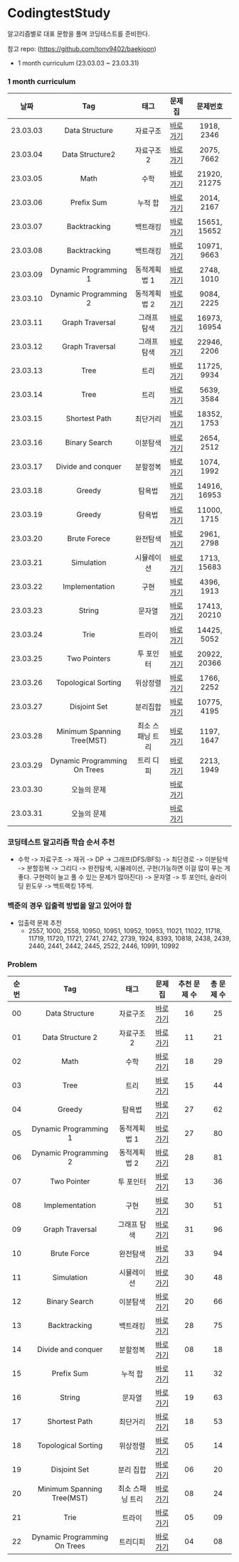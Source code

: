 # CodingtestStudy
알고리즘별로 대표 문항을 풀며 코딩테스트를 준비한다.


참고 repo: (https://github.com/tony9402/baekjoon)

- 1 month curriculum (23.03.03 ~ 23.03.31)


### 1 month curriculum
| 날짜 | Tag                          | 태그                | 문제집    | 문제번호    |             
| :--------------: | :----------------------: | :-----------------: | :------:  | :------:  | 
| 23.03.03 | Data Structure | 자료구조 | [바로가기](./problem/data_structure) | 1918, 2346 |
| 23.03.04 | Data Structure2 | 자료구조2 | [바로가기](./problem/data_structure2) | 2075, 7662 |
| 23.03.05 | Math | 수학 | [바로가기](./problem/math) | 21920, 21275 |
| 23.03.06 | Prefix Sum | 누적 합 | [바로가기](./problem/prefix_sum) | 2014, 2167 |
| 23.03.07 | Backtracking | 백트래킹 | [바로가기](./problem/backtracking) | 15651, 15652 |
| 23.03.08 | Backtracking | 백트래킹 | [바로가기](./problem/backtracking) | 10971, 9663 |
| 23.03.09 | Dynamic Programming 1 | 동적계획법 1 | [바로가기](./problem/dynamic_programming1) | 2748, 1010 |
| 23.03.10 | Dynamic Programming 2 | 동적계획법 2 | [바로가기](./problem/dynamic_programming2) | 9084, 2225 |
| 23.03.11 | Graph Traversal | 그래프 탐색 | [바로가기](./problem/graph_traversal) | 16973, 16954 |
| 23.03.12 | Graph Traversal | 그래프 탐색 | [바로가기](./problem/graph_traversal) | 22946, 2206 |
| 23.03.13 | Tree | 트리 | [바로가기](./problem/tree) | 11725, 9934 |
| 23.03.14 | Tree | 트리 | [바로가기](./problem/tree) | 5639, 3584 |
| 23.03.15 | Shortest Path | 최단거리 | [바로가기](./problem/shortest_path) | 18352, 1753 |
| 23.03.16 | Binary Search | 이분탐색 | [바로가기](./problem/binary_search) | 2654, 2512 |
| 23.03.17 | Divide and conquer | 분할정복 | [바로가기](./problem/divide_and_conquer) | 1074, 1992 |
| 23.03.18 | Greedy | 탐욕법 | [바로가기](./problem/greedy) | 14916, 16953 |
| 23.03.19 | Greedy | 탐욕법 | [바로가기](./problem/greedy) | 11000, 1715 |
| 23.03.20 | Brute Forece | 완전탐색 | [바로가기](./problem/brute_force) | 2961, 2798 |
| 23.03.21 | Simulation | 시뮬레이션 | [바로가기](./problem/simulation) | 1713, 15683 |
| 23.03.22 | Implementation | 구현 | [바로가기](./problem/implementation) | 4396, 1913 |
| 23.03.23 | String | 문자열 | [바로가기](./problem/string) | 17413, 20210 |
| 23.03.24 | Trie | 트라이 | [바로가기](./problem/trie) | 14425, 5052 |
| 23.03.25 | Two Pointers | 투 포인터 | [바로가기](./problem/two_pointers) | 20922, 20366 |
| 23.03.26 | Topological Sorting | 위상정렬 | [바로가기](./problem/topological_sorting) | 1766, 2252 |
| 23.03.27 | Disjoint Set | 분리집합 | [바로가기](./problem/disjoint_set) | 10775, 4195 |
| 23.03.28 | Minimum Spanning Tree(MST) | 최소 스패닝 트리 | [바로가기](./problem/mst) | 1197, 1647 |
| 23.03.29 | Dynamic Programming On Trees | 트리 디피 | [바로가기](./problem/dynamic_programming_on_trees) | 2213, 1949 |
| 23.03.30 | 오늘의 문제 |  | [바로가기](https://github.com/tony9402/baekjoon/blob/main/picked.md) | |
| 23.03.31 | 오늘의 문제 |  | [바로가기](https://github.com/tony9402/baekjoon/blob/main/picked.md) | |





### 코딩테스트 알고리즘 학습 순서 추천
- 수학 -> 자료구조 -> 재귀 -> DP -> 그래프(DFS/BFS) -> 최단경로 -> 이분탐색 -> 분할정복 -> 그리디 -> 완전탐색, 시뮬레이션, 구현(가능하면 이걸 많이 푸는 게 좋다. 구현력이 늘고 풀 수 있는 문제가 많아진다) -> 문자열 -> 투 포인터, 슬라이딩 윈도우 -> 백트랙킹 1주씩.


### 백준의 경우 입출력 방법을 알고 있어야 함
- 입출력 문제 추천
    - 2557, 1000, 2558, 10950, 10951, 10952, 10953, 11021, 11022, 11718, 11719, 11720, 11721, 2741, 2742, 2739, 1924, 8393, 10818, 2438, 2439, 2440, 2441, 2442, 2445, 2522, 2446, 10991, 10992

### Problem
| 순번 | Tag                          | 태그                | 문제집    | 추천 문제 수 | 총 문제 수 |  
| :--: | :--------------------------: | :-----------------: | :------:  | :---------:  | :------: |
| 00 | Data Structure | 자료구조 | [바로가기](./problem/data_structure) | 16 | 25 | 
| 01 | Data Structure 2 | 자료구조 2 | [바로가기](./problem/data_structure2) | 11 | 21 | 
| 02 | Math | 수학 | [바로가기](./problem/math) | 18 | 29 | 
| 03 | Tree | 트리 | [바로가기](./problem/tree) | 15 | 44 | 
| 04 | Greedy | 탐욕법 | [바로가기](./problem/greedy) | 27 | 62 | 
| 05 | Dynamic Programming 1 | 동적계획법 1 | [바로가기](./problem/dynamic_programming1) | 27 | 80 | 
| 06 | Dynamic Programming 2 | 동적계획법 2 | [바로가기](./problem/dynamic_programming2) | 28 | 81 | 
| 07 | Two Pointer | 투 포인터 | [바로가기](./problem/two_pointer) | 13 | 36 | 
| 08 | Implementation | 구현 | [바로가기](./problem/implementation) | 30 | 51 | 
| 09 | Graph Traversal | 그래프 탐색 | [바로가기](./problem/graph_traversal) | 31 | 96 |
| 10 | Brute Force | 완전탐색 | [바로가기](./problem/brute_force) | 33 | 94 |
| 11 | Simulation | 시뮬레이션 | [바로가기](./problem/simulation) | 30 | 48 | 
| 12 | Binary Search | 이분탐색 | [바로가기](./problem/binary_search) | 20 | 66 | 
| 13 | Backtracking | 백트래킹 | [바로가기](./problem/backtracking) | 28 | 75 |
| 14 | Divide and conquer | 분할정복 | [바로가기](./problem/divide_and_conquer) | 08 | 18 | 
| 15 | Prefix Sum | 누적 합 | [바로가기](./problem/prefix_sum) | 11 | 32 | 
| 16 | String | 문자열 | [바로가기](./problem/string) | 19 | 63 | 
| 17 | Shortest Path | 최단거리 | [바로가기](./problem/shortest_path) | 18 | 53 | 
| 18 | Topological Sorting | 위상정렬 | [바로가기](./problem/topological_sorting) | 05 | 14 | 
| 19 | Disjoint Set | 분리 집합 | [바로가기](./problem/disjoint_set) | 06 | 20 | 
| 20 | Minimum Spanning Tree(MST) | 최소 스패닝 트리 | [바로가기](./problem/mst) | 08 | 24 | 
| 21 | Trie | 트라이 | [바로가기](./problem/trie) | 05 | 09 | 
| 22 | Dynamic Programming On Trees | 트리디피 | [바로가기](./problem/dynamic_programming_on_trees) | 04 | 08 | 
